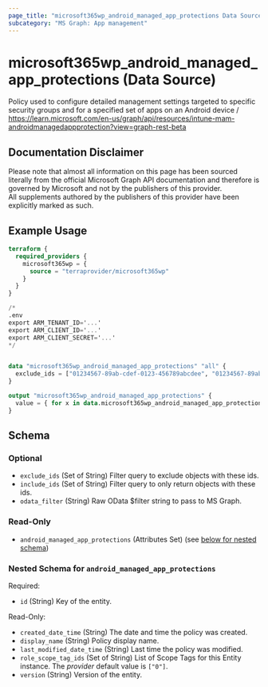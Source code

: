 ```yaml
---
page_title: "microsoft365wp_android_managed_app_protections Data Source - microsoft365wp"
subcategory: "MS Graph: App management"
---
```


# microsoft365wp_android_managed_app_protections (Data Source)

Policy used to configure detailed management settings targeted to specific security groups and for a specified set of apps on an Android device / https://learn.microsoft.com/en-us/graph/api/resources/intune-mam-androidmanagedappprotection?view=graph-rest-beta

## Documentation Disclaimer

Please note that almost all information on this page has been sourced literally from the official Microsoft Graph API 
documentation and therefore is governed by Microsoft and not by the publishers of this provider.  
All supplements authored by the publishers of this provider have been explicitly marked as such.

## Example Usage

```terraform
terraform {
  required_providers {
    microsoft365wp = {
      source = "terraprovider/microsoft365wp"
    }
  }
}

/*
.env
export ARM_TENANT_ID='...'
export ARM_CLIENT_ID='...'
export ARM_CLIENT_SECRET='...'
*/


data "microsoft365wp_android_managed_app_protections" "all" {
  exclude_ids = ["01234567-89ab-cdef-0123-456789abcdee", "01234567-89ab-cdef-0123-456789abcdef"]
}

output "microsoft365wp_android_managed_app_protections" {
  value = { for x in data.microsoft365wp_android_managed_app_protections.all.android_managed_app_protections : x.id => x }
}
```

<!-- schema generated by tfplugindocs -->
## Schema

### Optional

- `exclude_ids` (Set of String) Filter query to exclude objects with these ids.
- `include_ids` (Set of String) Filter query to only return objects with these ids.
- `odata_filter` (String) Raw OData $filter string to pass to MS Graph.

### Read-Only

- `android_managed_app_protections` (Attributes Set) (see [below for nested schema](#nestedatt--android_managed_app_protections))

<a id="nestedatt--android_managed_app_protections"></a>
### Nested Schema for `android_managed_app_protections`

Required:

- `id` (String) Key of the entity.

Read-Only:

- `created_date_time` (String) The date and time the policy was created.
- `display_name` (String) Policy display name.
- `last_modified_date_time` (String) Last time the policy was modified.
- `role_scope_tag_ids` (Set of String) List of Scope Tags for this Entity instance. The _provider_ default value is `["0"]`.
- `version` (String) Version of the entity.
